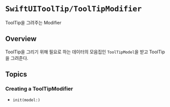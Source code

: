 # ``SwiftUIToolTip/ToolTipModifier``

ToolTip을 그려주는 Modifier

## Overview

ToolTip을 그리기 위해 필요로 하는 데이터의 모음집인 ``ToolTipModel``을 받고 ToolTip을 그려준다.

## Topics

### Creating a ToolTipModifier

- ``init(model:)``
